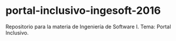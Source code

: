 # portal-inclusivo-ingesoft-2016
Repositorio para la materia de Ingeniería de Software I. Tema: Portal Inclusivo.
